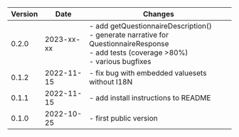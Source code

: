 | Version | Date       | Changes    |
| ------- | ---------- | ---------- |
| 0.2.0   | 2023-xx-xx | - add getQuestionnaireDescription()<br />- generate narrative for QuestionnaireResponse<br />- add tests (coverage >80%)<br />- various bugfixes |
| 0.1.2   | 2022-11-15 | - fix bug with embedded valuesets without I18N |
| 0.1.1   | 2022-11-15 | - add install instructions to README |
| 0.1.0   | 2022-10-25 | - first public version |
